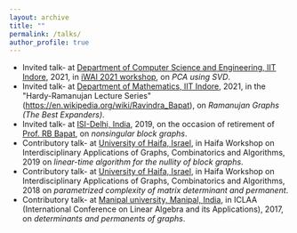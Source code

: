 ```yaml
---
layout: archive
title: ""
permalink: /talks/
author_profile: true
---
```

- Invited talk- at [Department of Computer Science and Engineering, IIT Indore](http://cse.iiti.ac.in/), 2021,  in [iWAI 2021 workshop](https://www.iiti.ac.in/public/storage/events/March2021/iWAI%202021.pdf),  on *PCA using SVD*.
- Invited talk- at [Department of Mathematics, IIT Indore](http://math.iiti.ac.in/), 2021, in the "Hardy-Ramanujan Lecture Series" (https://en.wikipedia.org/wiki/Ravindra_Bapat),  on *Ramanujan Graphs (The Best Expanders)*. 
- Invited talk- at [ISI-Delhi, India](https://www.isid.ac.in/), 2019, on the occasion of retirement of [Prof. RB Bapat](https://en.wikipedia.org/wiki/Ravindra_Bapat),  on *nonsingular block graphs*. 
- Contributory talk- at [University of Haifa, Israel](https://www.haifa.ac.il/?lang=en), in Haifa Workshop on Interdisciplinary Applications of Graphs, Combinatorics and Algorithms, 2019 on *linear-time algorithm for the nullity of block graphs*. 
- Contributory talk- at [University of Haifa, Israel](https://www.haifa.ac.il/?lang=en), in Haifa Workshop on Interdisciplinary Applications of Graphs, Combinatorics and Algorithms, 2018 on *parametrized complexity of matrix determinant and permanent*.
- Contributory talk- at [Manipal university, Manipal, India](https://manipal.edu/mu.html), in ICLAA (International Conference on Linear Algebra and its Applications), 2017,  on *determinants and permanents of graphs*.

